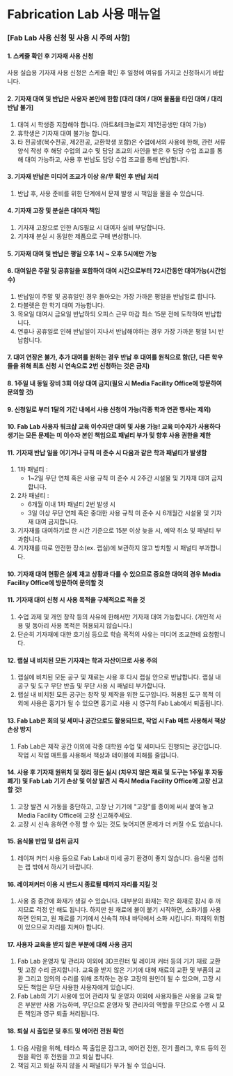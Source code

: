 # Fabrication Lab 사용 매뉴얼

### [Fab Lab 사용 신청 및 사용 시 주의 사항]

#### 1. 스케줄 확인 후 기자재 사용 신청
   사용 실습용 기자재 사용 신청은 스케쥴 확인 후 일정에 여유를 가지고 신청하시기 바랍니다.

#### 2. 기자재 대여 및 반납은 사용자 본인에 한함 [대리 대여 / 대여 물품을 타인 대여 / 대리 반납 불가]
   1. 대여 시 학생증 지참해야 합니다. (아트&테크놀로지 제1전공생만 대여 가능)
   2. 휴학생은 기자재 대여 불가능 합니다.
   3. 타 전공생(복수전공, 제2전공, 교환학생 포함)은 수업에서의 사용에 한해, 관련 서류 양식 작성 후 해당 수업의 교수 및 담당 조교의 사인을 받은 후 담당 수업 조교를 통해 대여 가능하고, 사용 후 반납도 담당 수업 조교를 통해 반납합니다.

#### 3. 기자재 반납은 미디어 조교가 이상 유/무 확인 후 반납 처리
   1. 반납 후, 사용 준비를 위한 단계에서 문제 발생 시 책임을 물을 수 있습니다.

#### 4. 기자재 고장 및 분실은 대여자 책임
   1. 기자재 고장으로 인한 A/S필요 시 대여자 실비 부담합니다.
   2. 기자재 분실 시 동일한 제품으로 구매 변상합니다.

#### 5. 기자재 대여 및 반납은 평일 오후 1시 ~ 오후 5시에만 가능

#### 6. 대여일은 주말 및 공휴일을 포함하여 대여 시간으로부터 72시간동안 대여가능(시간엄수)
   1. 반납일이 주말 및 공휴일인 경우 돌아오는 가장 가까운 평일을 반납일로 합니다.
   2. 타블렛은 한 학기 대여 가능합니다.
   3. 목요일 대여시 금요일 반납하되 오피스 근무 마감 최소 15분 전에 도착하여 반납합니다.
   4. 연휴나 공휴일로 인해 반납일이 지나서 반납해야하는 경우 가장 가까운 평일 1시 반납합니다.

#### 7. 대여 연장은 불가, 추가 대여를 원하는 경우 반납 후 대여를 원칙으로 함(단, 다른 학우들을 위해 최초 신청 시 연속으로 2번 신청하는 것은 금지)

#### 8. 1주일 내 동일 장비 3회 이상 대여 금지(필요 시 Media Facility Office에 방문하여 문의할 것)

#### 9. 신청일로 부터 1달의 기간 내에서 사용 신청이 가능(각종 학과 연관 행사는 제외)

#### 10. Fab Lab 사용자 워크샵 교육 이수자만 대여 및 사용 가능!  교육 미수자가 사용하다 생기는 모든 문제는  미 이수자 본인 책임으로 패널티 부가 및 향후 사용 권한을 제한

#### 11. 기자재 반납 일을 어기거나 규칙 미 준수 시 다음과 같은 학과 패널티가 발생함
   1. 1차 패널티 :
      - 1~2일 무단 연체 혹은 사용 규칙 미 준수 시 2주간 시설물 및 기자재 대여 금지합니다.
   2. 2차 패널티 :
      - 6개월 이내 1차 패널티 2번 발생 시
      - 3일 이상 무단 연체 혹은 중대한 사용 규칙 미 준수 시 6개월간 시설물 및 기자재 대여 금지합니다.
   3. 기자재를 대여하기로 한 시간 기준으로 15분 이상 늦을 시, 예약 취소 및 패널티 부과합니다.
   4. 기자재를 따로 안전한 장소(ex. 랩실)에 보관하지 않고 방치할 시 패널티 부과합니다.

#### 10. 기자재 대여 현황은 실제 재고 상황과 다를 수 있으므로 중요한 대여의 경우 Media Facility Office에 방문하여 문의할 것

#### 11. 기자재 대여 신청 시 사용 목적을 구체적으로 적을 것
   1. 수업 과제 및 개인 창작 등의 사유에 한해서만 기자재 대여 가능합니다. (개인적 사용 및 동아리 사용 목적은 허용되지 않습니다.)
   2. 단순히 기자재에 대한 호기심 등으로 학습 목적의 사유는 미디어 조교한테 요청합니다.

#### 12. 랩실 내 비치된 모든 기자재는 학과 자산이므로 사용 주의
   1. 랩실에 비치된 모둔 공구 및 재료는 사용 후 다시 랩실 안으로 반납합니다. 랩실 내 공구 및 도구 무단 반출 및 무단 사용 시 패널티 부가합니다.
   2. 랩실 내 비치된 모든 공구는 창작 및 제작을 위한 도구입니다. 허용된 도구 목적 이외에 사용은 흉기가 될 수 있으면 흉기로 사용 시 영구히 Fab Lab에서 퇴출됩니다.

#### 13. Fab Lab은 회의 및 세미나 공간으로도 활용되므로, 작업 시 Fab 매트 사용해서 책상 손상 방지
   1. Fab Lab은 제작 공간 이외에 각종 대학원 수업 및 세미나도 진행되는 공간입니다. 작업 시 작업 매트를 사용해서 책상과 테이블에 피해를 줄입니다.

#### 14. 사용 후 기자재 원위치 및 정리 정돈 실시 (치우지 않은 재료 및 도구는 1주일 후 자동 폐기) 및 Fab Lab 기기 손상 및 이상 발견 시 즉시 Media Facility Office에 고장 신고할 것!
   1. 고장 발견 시 가동을 중단하고,  고장 난 기기에 "고장"를 종이에 써서 붙여 놓고 Media Facility Office에 고장 신고해주세요.
   2. 고장 시 신속 응하면 수정 할 수 있는 것도 늦어지면 문제가 더 커질 수도 있습니다.

#### 15. 음식물 반입 및 섭취 금지
   1. 레이져 커터 사용 등으로 Fab Lab내 미세 공기 환경이 좋지 않습니다.  음식물 섭취는 랩 밖에서 하시기 바랍니다.

#### 16. 레이져커터 이용 시 반드시 종료될 때까지 자리를 지킬 것
   1. 사용 중 중간에 화재가 생길 수 있습니다. 대부분의 화재는 작은 화재로 잠시 후 꺼지므로 걱정 안 해도 됩니다. 하지만 원 재료에 불이 붙기 시작하면, 소화기를 사용하면 안되고, 원 재료를 기기에서 신속히 꺼내 바닥에서 소화 시킵니다. 화재의 위험이 있으므로 자리를 지켜야 합니다.

#### 17. 사용자 교육을 받지 않은 부분에 대해 사용 금지
   1. Fab Lab 운영자 및 관리자 이외에 3D프린터 및 레이져 커터 등의 기기 재료 교환 및 고장 수리 금지합니다. 교육을 받지 않은 기기에 대해 재료의 교환 및 부품의 교환 그리고 임의의 수리를 위해 조작하는 경우 고장의 원인이 될 수 있으며, 고장 시 모든 책임은 무단 사용한 사용자에게 있습니다.
   2. Fab Lab의 기기 사용에 있어 관리자 및 운영자 이외에 사용자들은 사용을 교육 받은 부분만 사용 가능하며, 무단으로 운영자 및 관리자의 역할을 무단으로 수행 시 모든 책임과 영구 퇴출 처리됩니다.

#### 18. 퇴실 시 출입문 및 후드 및 에어컨 전원 확인
   1. 다음 사람을 위해,  테라스 쪽 출입문 잠그고, 에어컨 전원, 전기 플러그, 후드 등의 전원을 확인 후 전원을 끄고 퇴실 합니다.
   2. 책임 지고 퇴실 하지 않을 시 패널티가 부가 될 수 있습니다.
